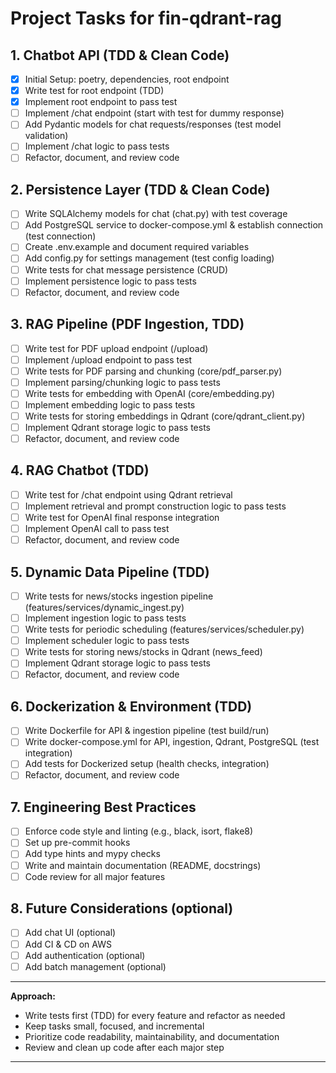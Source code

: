 # Project Tasks for fin-qdrant-rag

## 1. Chatbot API (TDD & Clean Code)
- [X] Initial Setup: poetry, dependencies, root endpoint
- [X] Write test for root endpoint (TDD)
- [X] Implement root endpoint to pass test
- [ ] Implement /chat endpoint (start with test for dummy response)
- [ ] Add Pydantic models for chat requests/responses (test model validation)
- [ ] Implement /chat logic to pass tests
- [ ] Refactor, document, and review code

## 2. Persistence Layer (TDD & Clean Code)
- [ ] Write SQLAlchemy models for chat (chat.py) with test coverage
- [ ] Add PostgreSQL service to docker-compose.yml & establish connection (test connection)
- [ ] Create .env.example and document required variables
- [ ] Add config.py for settings management (test config loading)
- [ ] Write tests for chat message persistence (CRUD)
- [ ] Implement persistence logic to pass tests
- [ ] Refactor, document, and review code

## 3. RAG Pipeline (PDF Ingestion, TDD)
- [ ] Write test for PDF upload endpoint (/upload)
- [ ] Implement /upload endpoint to pass test
- [ ] Write tests for PDF parsing and chunking (core/pdf_parser.py)
- [ ] Implement parsing/chunking logic to pass tests
- [ ] Write tests for embedding with OpenAI (core/embedding.py)
- [ ] Implement embedding logic to pass tests
- [ ] Write tests for storing embeddings in Qdrant (core/qdrant_client.py)
- [ ] Implement Qdrant storage logic to pass tests
- [ ] Refactor, document, and review code

## 4. RAG Chatbot (TDD)
- [ ] Write test for /chat endpoint using Qdrant retrieval
- [ ] Implement retrieval and prompt construction logic to pass tests
- [ ] Write test for OpenAI final response integration
- [ ] Implement OpenAI call to pass test
- [ ] Refactor, document, and review code

## 5. Dynamic Data Pipeline (TDD)
- [ ] Write tests for news/stocks ingestion pipeline (features/services/dynamic_ingest.py)
- [ ] Implement ingestion logic to pass tests
- [ ] Write tests for periodic scheduling (features/services/scheduler.py)
- [ ] Implement scheduler logic to pass tests
- [ ] Write tests for storing news/stocks in Qdrant (news_feed)
- [ ] Implement Qdrant storage logic to pass tests
- [ ] Refactor, document, and review code

## 6. Dockerization & Environment (TDD)
- [ ] Write Dockerfile for API & ingestion pipeline (test build/run)
- [ ] Write docker-compose.yml for API, ingestion, Qdrant, PostgreSQL (test integration)
- [ ] Add tests for Dockerized setup (health checks, integration)
- [ ] Refactor, document, and review code

## 7. Engineering Best Practices
- [ ] Enforce code style and linting (e.g., black, isort, flake8)
- [ ] Set up pre-commit hooks
- [ ] Add type hints and mypy checks
- [ ] Write and maintain documentation (README, docstrings)
- [ ] Code review for all major features

## 8. Future Considerations (optional)
- [ ] Add chat UI (optional)
- [ ] Add CI & CD on AWS
- [ ] Add authentication (optional)
- [ ] Add batch management (optional)

---

**Approach:**
- Write tests first (TDD) for every feature and refactor as needed
- Keep tasks small, focused, and incremental
- Prioritize code readability, maintainability, and documentation
- Review and clean up code after each major step
---


